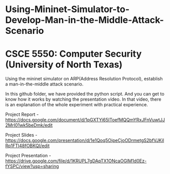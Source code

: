 # Using-Mininet-Simulator-to-Develop-Man-in-the-Middle-Attack-Scenario

# CSCE 5550: Computer Security (University of North Texas)

Using the mininet simulator on ARP(Address Resolution Protocol), establish a man-in-the-middle attack scenario.

In this github folder, we have provided the python script. And you can get to know how it works by watching the presentation video. In that video, there is an explanation of the whole experiment with practical experience.

Project Report - https://docs.google.com/document/d/1pGXTYi65IToefMQQmYRxJFnVuwtJJ2MrI01wk5beDmk/edit

Project Slides - https://docs.google.com/presentation/d/1e1Qoq5OipeCjoODrmetgS2bfVJKilRp1FTl48fOBKQI/edit

Project Presentation - https://drive.google.com/file/d/1KRUPL7gDApTX1ONcaOGlM1d0Ez-fYSPC/view?usp=sharing
